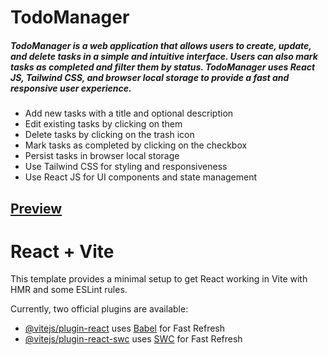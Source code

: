 <h1>TodoManager</h1>
<h5>TodoManager is a web application that allows users to create, update, and delete tasks in a simple and intuitive interface. Users can also mark tasks as completed and filter them by status. TodoManager uses React JS, Tailwind CSS, and browser local storage to provide a fast and responsive user experience.</h5>
<ul>
  <li>Add new tasks with a title and optional description</li>
  <li>Edit existing tasks by clicking on them</li>
  <li>Delete tasks by clicking on the trash icon</li>
  <li>Mark tasks as completed by clicking on the checkbox</li>
  <li>Persist tasks in browser local storage</li>
  <li>Use Tailwind CSS for styling and responsiveness</li>
  <li>Use React JS for UI components and state management</li>
</ul>
<h2><a href="https://mytodomanager.netlify.app/">Preview</a></h2>


# React + Vite

This template provides a minimal setup to get React working in Vite with HMR and some ESLint rules.

Currently, two official plugins are available:

- [@vitejs/plugin-react](https://github.com/vitejs/vite-plugin-react/blob/main/packages/plugin-react/README.md) uses [Babel](https://babeljs.io/) for Fast Refresh
- [@vitejs/plugin-react-swc](https://github.com/vitejs/vite-plugin-react-swc) uses [SWC](https://swc.rs/) for Fast Refresh
